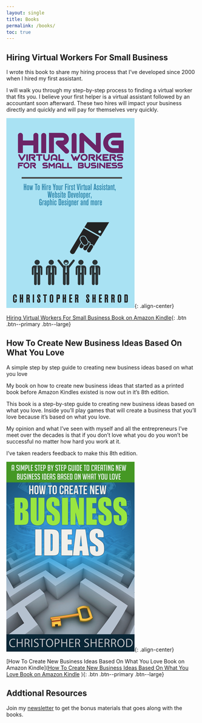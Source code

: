 ```yaml
---
layout: single
title: Books
permalink: /books/
toc: true
---
```

## Hiring Virtual Workers For Small Business
I wrote this book to share my hiring process that I’ve developed since 2000 when I hired my first assistant. 

I will walk you through my step-by-step process to finding a virtual worker that fits you. I believe your first helper is a virtual assistant followed by an accountant soon afterward. These two hires will impact your business directly and quickly and will pay for themselves very quickly.

[![Hiring Virtual Workers For Small Business on Amazon Kindle](/assets/images/books/Hiring-Virtual-Workers.webp)](https://amzn.to/2FvAxx9){: .align-center}

[Hiring Virtual Workers For Small Business Book on Amazon Kindle](https://amzn.to/2FvAxx9){: .btn .btn--primary .btn--large}

## How To Create New Business Ideas Based On What You Love
A simple step by step guide to creating new business ideas based on what you love

My book on how to create new business ideas that started as a printed book before Amazon Kindles existed is now out in it’s 8th edition.

This book is a step-by-step guide to creating new business ideas based on what you love. Inside you’ll play games that will create a business that you’ll love because it’s based on what you love.

My opinion and what I’ve seen with myself and all the entrepreneurs I’ve meet over the decades is that if you don’t love what you do you won’t be successful no matter how hard you work at it.

I’ve taken readers feedback to make this 8th edition.

[![How To Create New Business Ideas Based On What You Love Book on Amazon Kindle](/assets/images/books/How-To-Create-New-Business-Ideas.webp)](https://amzn.to/2FvAxx9){: .align-center}

[How To Create New Business Ideas Based On What You Love Book on Amazon Kindle]([How To Create New Business Ideas Based On What You Love Book on Amazon Kindle](https://amzn.to/3oZlRrW)
){: .btn .btn--primary .btn--large}

## Addtional Resources
Join my [newsletter](https://christophersherrod.com/newsletter/) to get the bonus materials that goes along with the books.
